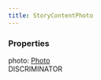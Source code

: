 ```yaml
---
title: StoryContentPhoto
---
```


### Properties

<div class="flex flex-col gap-3"><div><div class="flex gap-2"><div class="font-mono"><span class="font-bold">photo</span><span class="opacity-50">:</span> <a href="/gh/types/photo"  >Photo</a></div><div class="flex items-center"><div class="bg-dbt px-1.5 rounded-md select-none text-fgt text-[10px]">DISCRIMINATOR</div></div></div></div></div>

